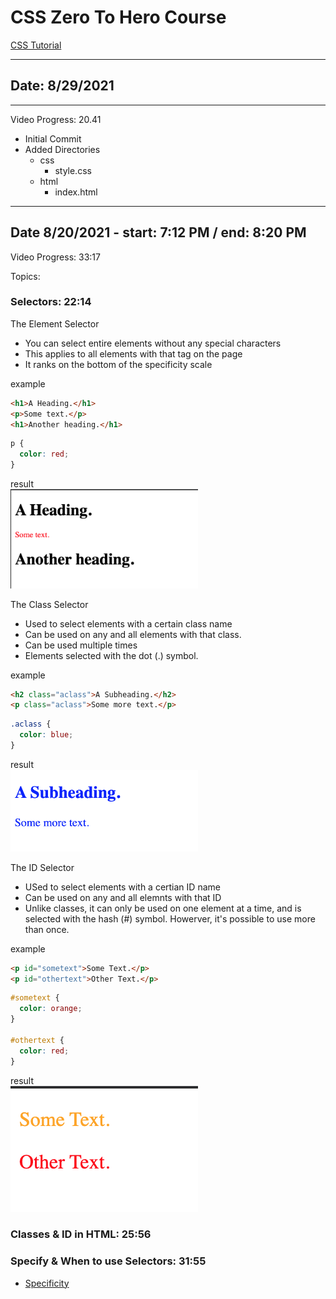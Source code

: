 # CSS Zero To Hero Course
[CSS Tutorial](https://www.youtube.com/watch?v=1Rs2ND1ryYc)
___

## Date: 8/29/2021
___

Video Progress: 20.41

- Initial Commit
- Added Directories
  - css
    - style.css
  - html
    - index.html

___

## Date 8/20/2021 - start: 7:12 PM / end: 8:20 PM 

Video Progress: 33:17

Topics:

### Selectors: 22:14

The Element Selector
- You can select entire elements without any special characters
- This applies to all elements with that tag on the page
- It ranks on the bottom of the specificity scale

example
```html
<h1>A Heading.</h1>
<p>Some text.</p>
<h1>Another heading.</h1>
```
```css
p {
  color: red;
}
```
result<br>
<img src="static/selectors_element_selector_p_tag_result.png" alt="drawing" style="width:300px;"/>

The Class Selector
- Used to select elements with a certain class name
- Can be used on any and all elements with that class.
- Can be used multiple times
- Elements selected with the dot (.) symbol.

example
```html
<h2 class="aclass">A Subheading.</h2>
<p class="aclass">Some more text.</p>
```
```css
.aclass {
  color: blue;
}
```
result<br>
<img src="static/selectors_class_selector_result.png" alt="drawing" style="width:300px;"/>

The ID Selector
- USed to select elements with a certian ID name
- Can be used on any and all elemnts with that ID
- Unlike classes, it can only be used on one element at a time, and is selected with the hash (#) symbol. Howerver, it's possible to use more than once.

example
```html
<p id="sometext">Some Text.</p>
<p id="othertext">Other Text.</p>
```
```css
#sometext {
  color: orange;
}

#othertext {
  color: red;
}
```
result<br>
<img src="static/selectors_id_selector_result.png" alt="drawing" style="width:300px;"/>

### Classes & ID in HTML: 25:56

### Specify & When to use Selectors: 31:55

- [Specificity](https://www.w3schools.com/css/css_specificity.asp)


